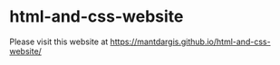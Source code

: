 # html-and-css-website

Please visit this website at https://mantdargis.github.io/html-and-css-website/
